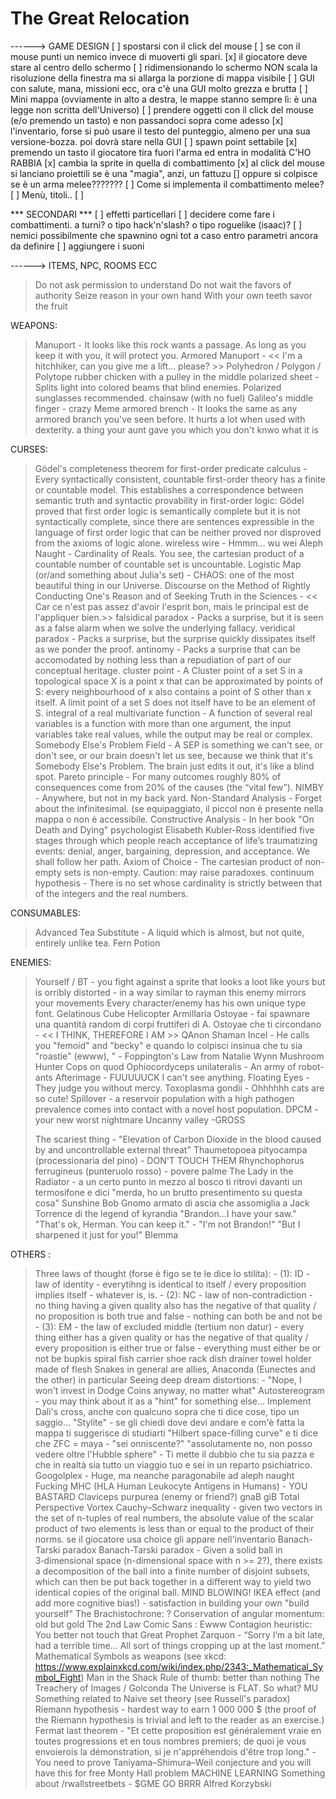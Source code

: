 # The Great Relocation

------> GAME DESIGN
[ ] spostarsi con il click del mouse
[ ] se con il mouse punti un nemico invece di muoverti gli spari.
[x] il giocatore deve stare al centro dello schermo
[ ] ridimensionando lo schermo NON scala la risoluzione della finestra ma si allarga la porzione di mappa visibile
[ ] GUI con salute, mana, missioni ecc, ora c'è una GUI molto grezza e brutta
[ ] Mini mappa (ovviamente in alto a destra, le mappe stanno sempre lì: è una legge non scritta dell'Universo)
[ ] prendere oggetti con il click del mouse (e/o premendo un tasto) e non passandoci sopra come adesso
[x] l'inventario, forse si può usare il testo del punteggio, almeno per una sua versione-bozza. poi dovrà stare nella GUI
[ ] spawn point settabile
[x] premendo un tasto il giocatore tira fuori l'arma ed entra in modalità C'HO RABBIA
    [x] cambia la sprite in quella di combattimento
    [x] al click del mouse si lanciano proiettili se è una "magia", anzi, un fattuzu
    [] oppure si colpisce se è un arma melee???????
[ ] Come si implementa il combattimento melee?
[ ] Menù, titoli..
[ ]


*** SECONDARI ***
[ ] effetti particellari
[ ] decidere come fare i combattimenti. a turni? o tipo hack'n'slash? o tipo roguelike (isaac)?
[ ] nemici possibilmente che spawnino ogni tot a caso entro parametri ancora da definire
[ ] aggiungere i suoni


------> ITEMS, NPC, ROOMS ECC
> Do not ask permission to understand
> Do not wait the favors of authority
> Seize reason in your own hand
> With your own teeth savor the fruit

WEAPONS:
> Manuport
    - It looks like this rock wants a passage. As long as you keep it with you, it will protect you.
> Armored Manuport
    - << I'm a hitchhiker, can you give me a lift... please? >>
> Polyhedron / Polygon / Polytope
> rubber chicken with a pulley in the middle
> polarized sheet
    - Splits light into colored beams that blind enemies. Polarized sunglasses recommended.
> chainsaw (with no fuel)
> Galileo's middle finger
    -
> crazy Meme
> armored brench
    - It looks the same as any armored branch you've seen before. It hurts a lot when used with dexterity.
> a thing your aunt gave you which you don't knwo what it is
>

CURSES:
> Gödel's completeness theorem for first-order predicate calculus
    - Every syntactically consistent, countable first-order theory has a finite or countable model. This establishes a correspondence between semantic truth and syntactic provability in first-order logic: Gödel proved that first order logic is semantically complete but it is not syntactically complete, since there are sentences expressible in the language of first order logic that can be neither proved nor disproved from the axioms of logic alone.
> wireless wire
    - Hmmm...
> wu wei
> Aleph Naught
    - Cardinality of Reals. You see, the cartesian product of a countable number of countable set is uncountable.
> Logistic Map (or/and something about Julia's set)
    - CHAOS: one of the most beautiful thing in our Universe.
> Discourse on the Method of Rightly Conducting One's Reason and of Seeking Truth in the Sciences
    - << Car ce n'est pas assez d'avoir l'esprit bon, mais le principal est de l'appliquer bien.>>
> falsidical paradox
    - Packs a surprise, but it is seen as a false alarm when we solve the underlying fallacy.
> veridical paradox
    - Packs a surprise, but the surprise quickly dissipates itself as we ponder the proof.
> antinomy
    - Packs a surprise that can be accomodated by nothing less than a repudiation of part of our conceptual heritage.
> cluster point
    - A Cluster point of a set S in a topological space X is a point x that can be approximated by points of S: every neighbourhood of x also contains a point of S other than x itself. A limit point of a set S does not itself have to be an element of S.
> integral of a real multivariate function
    - A function of several real variables is a function with more than one argument, the input variables take real values, while the output may be real or complex.
> Somebody Else's Problem Field
    - A SEP is something we can't see, or don't see, or our brain doesn't let us see, because we think that it's Somebody Else's Problem. The brain just edits it out, it's like a blind spot.
> Pareto principle
    - For many outcomes roughly 80% of consequences come from 20% of the causes (the “vital few”).
> NIMBY
    - Anywhere, but not in my back yard.
> Non-Standard Analysis
    - Forget about the infinitesimal. (se equipaggiato, il piccol non è presente nella mappa o non è accessibile.
> Constructive Analysis
    - In her book "On Death and Dying" psychologist Elisabeth Kubler-Ross identified five stages through which people reach acceptance of life’s traumatizing events: denial, anger, bargaining, depression, and acceptance. We shall follow her path.
> Axiom of Choice
    - The cartesian product of non-empty sets is non-empty. Caution: may raise paradoxes.
> continuum hypothesis
    - There is no set whose cardinality is strictly between that of the integers and the real numbers.

CONSUMABLES:
> Advanced Tea Substitute
    - A liquid which is almost, but not quite, entirely unlike tea.
> Fern Potion
> 


ENEMIES:
> Yourself / BT
    - you fight against a sprite that looks a loot like yours but is orribly distorted
    - in a way similar to rayman this enemy mirrors your movements
> Every character/enemy has his own unique type font.
> Gelatinous Cube
> Helicopter
> Armillaria Ostoyae - fai spawnare una quantità random di corpi fruttiferi di A. Ostoyae che ti circondano
    - << I THINK, THEREFORE I AM >>
> QAnon Shaman
> Incel
    - He calls you "femoid" and "becky" e quando lo colpisci insinua che tu sia "roastie" (ewww), "
    - Foppington's Law from Natalie Wynn
> Mushroom Hunter
> Cops on quod
> Ophiocordyceps unilateralis
    - An army of robot-ants
> Afterimage
    - FUUUUUCK I can't see anything.
> Floating Eyes
    - They judge you without mercy.
> Toxoplasma gondii
    - Ohhhhhh cats are so cute!
> Spillover
    - a reservoir population with a high pathogen prevalence comes into contact with a novel host population. 
> DPCM
    - your new worst nightmare
> Uncanny valley
    -GROSS
>
> The scariest thing
    - "Elevation of Carbon Dioxide in the blood caused by and uncontrollable external threat"
> Thaumetopoea pityocampa (processionaria del pino)
    - DON'T TOUCH THEM
> Rhynchophorus ferrugineus (punteruolo rosso)
    - povere palme
> The Lady in the Radiator
    - a un certo punto in mezzo al bosco ti ritrovi davanti un termosifone e dici "merda, ho un brutto presentimento su questa cosa"
> Sunshine Bob
> Gnomo armato di ascia che assomiglia a Jack Torrence di the legend of kyrandia
    "Brandon...I have your saw."
    "That's ok, Herman. You can keep it." - "I'm not Brandon!"
    "But I sharpened it just for you!"
> Blemma


OTHERS :
> Three laws of thought (forse è figo se te le dice lo stilita):
    - (1): ID - law of identity - everytihng is identical to itself / every proposition implies itself
        - whatever is, is.
    - (2): NC - law of non-contradiction - no thing having a given quality also has the negative of that quality / no proposition is both true and false
        - nothing can both be and not be
    - (3): EM - the law of excluded middle (tertium non datur) - every thing either has a given quality or has the negative of that quality / every proposition is either true or false
        - everything must either be or not be
> bupkis
> spiral fish carrier
> shoe rack dish drainer
> towel holder made of flesh
> Snakes in general are allies, Anaconda (Eunectes and the other) in particular
> Seeing deep dream distortions:
    - "Nope, I won't invest in Dodge Coins anyway, no matter what"
> Autostereogram 
    - you may think about it as a "hint" for something else...
> Implement Dalì's cross, anche con qualcuno sopra che ti dice cose, tipo un saggio... "Stylite"
    - se gli chiedi dove devi andare e com'è fatta la mappa ti suggerisce di studiarti "Hilbert space-filling curve" e ti dice che ZFC = maya
    - "sei onniscente?" "assolutamente no, non posso vedere oltre l'Hubble sphere"
    - Ti mette il dubbio che tu sia pazza e che in realtà sia tutto un viaggio tuo e sei in un reparto psichiatrico.
> Googolplex
    - Huge, ma neanche paragonabile ad aleph naught
> Fucking MHC (HLA Human Leukocyte Antigens in Humans)
    - YOU BASTARD
> Claviceps purpurea (enemy or friend?)
> gnaB giB
> Total Perspective Vortex
> Cauchy–Schwarz inequality
    - given two vectors in the set of n-tuples of real numbers, the absolute value of the scalar product of two elements is less than or equal to the product of their norms.
> se il giocatore usa choice gli appare nell'inventario Banach-Tarski paradox
> Banach-Tarski paradox
    - Given a solid ball in 3‑dimensional space (n-dimensional space with n >= 2?), there exists a decomposition of the ball into a finite number of disjoint subsets, which can then be put back together in a different way to yield two identical copies of the original ball. MIND BLOWING!
> IKEA effect (and add more cognitive bias!)
    - satisfaction in building your own "build yourself"
> The Brachistochrone: ?
> Conservation of angular momentum: old but gold
> The 2nd Law
> Comic Sans : Ewww
> Contagion heuristic: You better not touch that
> Great Prophet Zarquon
    - “Sorry I’m a bit late, had a terrible time… All sort of things cropping up at the last moment.”
> Mathematical Symbols as weapons (see xkcd: https://www.explainxkcd.com/wiki/index.php/2343:_Mathematical_Symbol_Fight)
> Man in the Shack
> Rule of thumb: better than nothing
> The Treachery of Images / Golconda
> The Universe is FLAT. So what?
> MU
> Something related to Naive set theory (see Russell's paradox)
> Riemann hypothesis
    - hardest way to earn 1 000 000 $ (the proof of the Riemann hypothesis is trivial and left to the reader as an exercise.)
> Fermat last theorem
    - "Et cette proposition est généralement vraie en toutes progressions et en tous nombres premiers; de quoi je vous envoierois la démonstration, si je n'appréhendois d'être trop long."
    - You need to prove Taniyama–Shimura–Weil conjecture and you will have this for free
> Monty Hall problem
> MACHINE LEARNING
> Something about /rwallstreetbets
    - $GME GO BRRR
> Alfred Korzybski

